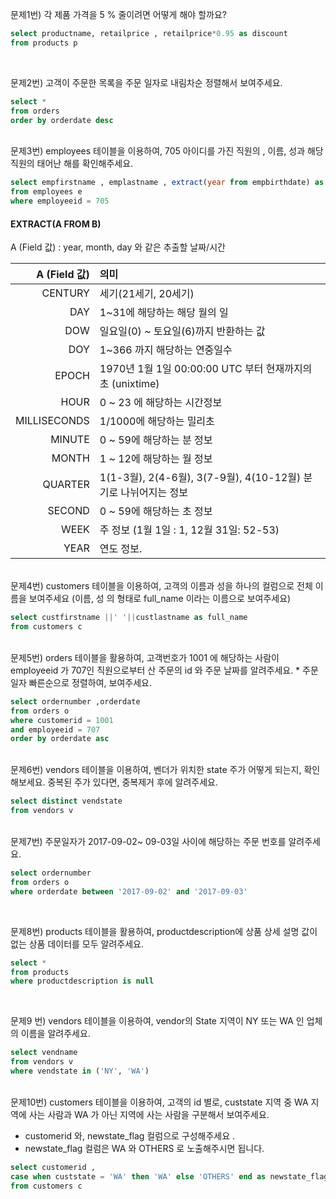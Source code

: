 문제1번)  각 제품 가격을 5 % 줄이려면 어떻게 해야 할까요?

```sql
select productname, retailprice , retailprice*0.95 as discount 
from products p 

```

```sql

```
</br>
문제2번)  고객이 주문한 목록을 주문 일자로 내림차순 정렬해서 보여주세요.

```sql
select *
from orders
order by orderdate desc
```
</br>
문제3번)  employees 테이블을 이용하여, 705 아이디를 가진 직원의 , 이름, 성과  해당 직원의  태어난 해를 확인해주세요.

```sql
select empfirstname , emplastname , extract(year from empbirthdate) as birth_year
from employees e 
where employeeid = 705
```
#### EXTRACT(A FROM B)

A (Field 값) : year, month, day 와 같은 추출할 날짜/시간

|A (Field 값)|의미|
|----------:|:----------|
CENTURY |	세기(21세기, 20세기)
DAY	|1~31에 해당하는 해당 월의 일
DOW	|일요일(0) ~ 토요일(6)까지 반환하는 값
DOY	|1~366 까지 해당하는 연중일수
EPOCH	|1970년 1월 1일 00:00:00 UTC 부터 현재까지의 초 (unixtime)
HOUR|	0 ~ 23 에 해당하는 시간정보
MILLISECONDS	|1/1000에 해당하는 밀리초
MINUTE|	0 ~ 59에 해당하는 분 정보
MONTH|	1 ~ 12에 해당하는 월 정보
QUARTER	|1(1-3월), 2(4-6월), 3(7-9월), 4(10-12월) 분기로 나뉘어지는 정보
SECOND|	0 ~ 59에 해당하는 초 정보
WEEK	|주 정보 (1월 1일 : 1, 12월 31일: 52-53)
YEAR	|연도 정보.

</br>
문제4번)  customers 테이블을 이용하여,  고객의 이름과 성을 하나의 컬럼으로 전체 이름을 보여주세요 (이름, 성 의 형태로  full_name 이라는 이름으로 보여주세요)

```sql
select custfirstname ||' '||custlastname as full_name
from customers c 
```

</br>
문제5번) orders 테이블을 활용하여, 고객번호가 1001 에 해당하는 사람이 employeeid 가 707인 직원으로부터  산 주문의 id 와 주문 날짜를 알려주세요.
* 주문일자 빠른순으로 정렬하여, 보여주세요.

```sql
select ordernumber ,orderdate
from orders o
where customerid = 1001
and employeeid = 707
order by orderdate asc
```
</br>
문제6번)  vendors 테이블을 이용하여, 벤더가 위치한 state 주가 어떻게 되는지, 확인해보세요.  중복된 주가 있다면, 중복제거 후에 알려주세요.

```sql
select distinct vendstate
from vendors v 
```
</br>
문제7번) 주문일자가  2017-09-02~ 09-03일 사이에 해당하는 주문 번호를 알려주세요.

```sql
select ordernumber 
from orders o 
where orderdate between '2017-09-02' and '2017-09-03'
```

```sql

```
</br>
문제8번) products 테이블을 활용하여, productdescription에 상품 상세 설명 값이 없는  상품 데이터를 모두 알려주세요.

```sql
select *
from products
where productdescription is null
```

```sql

```
</br>
문제9 번) vendors 테이블을 이용하여, vendor의 State 지역이 NY 또는 WA 인 업체의 이름을 알려주세요.

```sql
select vendname 
from vendors v
where vendstate in ('NY', 'WA')
```
</br>
문제10번)  customers 테이블을 이용하여, 고객의 id 별로,  custstate 지역 중 WA 지역에 사는 사람과  WA 가 아닌 지역에 사는 사람을 구분해서  보여주세요.

- customerid 와, newstate_flag 컬럼으로 구성해주세요 .
- newstate_flag 컬럼은 WA 와 OTHERS 로 노출해주시면 됩니다.

```sql
select customerid , 
case when custstate = 'WA' then 'WA' else 'OTHERS' end as newstate_flag
from customers c 
```

```sql

```
</br>
